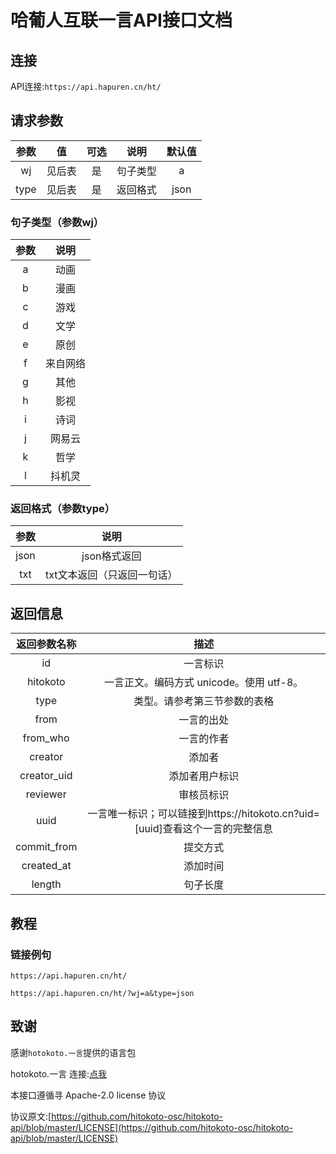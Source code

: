 # 哈葡人互联一言API接口文档

## 连接

API连接:`https://api.hapuren.cn/ht/`

## 请求参数

| 参数 | 值 | 可选 | 说明 | 默认值 |
| :----: | :----: | :----: | :----: | :----: |
| wj | 见后表 | 是 | 句子类型 | a |
| type | 见后表 | 是 | 返回格式 | json |

### 句子类型（参数wj）

| 参数 | 说明 |
| :----: | :----: |
| a | 动画 |
| b | 漫画 |
| c | 游戏 |
| d | 文学 |
| e | 原创 |
| f | 来自网络 |
| g | 其他 |
| h | 影视 |
| i | 诗词 |
| j | 网易云 |
| k | 哲学 |
| l | 抖机灵 |

### 返回格式（参数type）

| 参数 | 说明 |
| :----: | :----: |
| json | json格式返回 |
| txt | txt文本返回（只返回一句话） |

## 返回信息

| 返回参数名称 | 描述 |
| :----: | :----: |
| id           | 一言标识                                                 |
| hitokoto     | 一言正文。编码方式 unicode。使用 utf-8。                      |
| type         | 类型。请参考第三节参数的表格                                    |
| from         | 一言的出处                                                |
| from_who     | 一言的作者                                                |
| creator      | 添加者                                                   |
| creator_uid  | 添加者用户标识                                             |
| reviewer     | 审核员标识                                                |
| uuid         | 一言唯一标识；可以链接到https://hitokoto.cn?uid=[uuid]查看这个一言的完整信息 |
| commit_from  | 提交方式                                                 |
| created_at   | 添加时间                                                 |
| length       | 句子长度                                                 |

## 教程

### 链接例句

`https://api.hapuren.cn/ht/`

`https://api.hapuren.cn/ht/?wj=a&type=json`

## 致谢

感谢`hotokoto.一言`提供的语言包

hotokoto.一言 连接:[点我](https://hitokoto.cn/)

本接口遵循寻 Apache-2.0 license 协议

协议原文:[https://github.com/hitokoto-osc/hitokoto-api/blob/master/LICENSE](https://github.com/hitokoto-osc/hitokoto-api/blob/master/LICENSE)